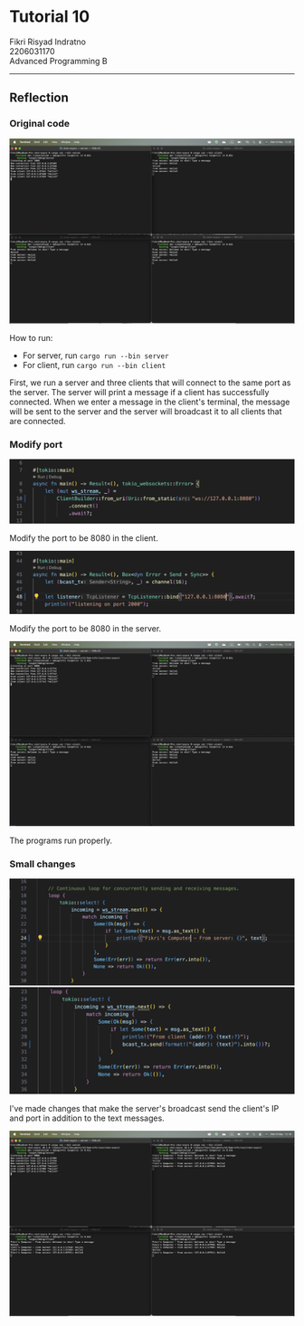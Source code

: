# Tutorial 10
Fikri Risyad Indratno</br>
2206031170</br>
Advanced Programming B</br>

---

## Reflection

### Original code

![](images/img1.png)

How to run:
- For server, run `cargo run --bin server`
- For client, run `cargo run --bin client`

First, we run a server and three clients that will connect to the same port as the server. The server will print a message if a client has successfully connected. When we enter a message in the client's terminal, the message will be sent to the server and the server will broadcast it to all clients that are connected.

### Modify port

![](images/img2.png)

Modify the port to be 8080 in the client.

![](images/img3.png)

Modify the port to be 8080 in the server.

![](images/img4.png)

The programs run properly.

### Small changes

![](images/img5.png)
![](images/img6.png)

I've made changes that make the server's broadcast send the client's IP and port in addition to the text messages.

![](images/img7.png)